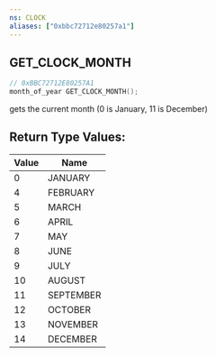 ```yaml
---
ns: CLOCK
aliases: ["0xbbc72712e80257a1"]
---
```

## GET_CLOCK_MONTH

```c
// 0xBBC72712E80257A1
month_of_year GET_CLOCK_MONTH();
```

gets the current month (0 is January, 11 is December)

## Return Type Values:
| Value | Name |
| --- | --- |
| 0 | JANUARY |
| 4 | FEBRUARY |
| 5 | MARCH |
| 6 | APRIL |
| 7 | MAY |
| 8 | JUNE |
| 9 | JULY |
| 10 | AUGUST |
| 11 | SEPTEMBER |
| 12 | OCTOBER |
| 13 | NOVEMBER |
| 14 | DECEMBER |

